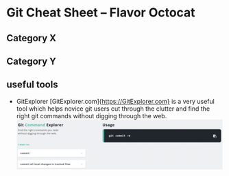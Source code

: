 # Git Cheat Sheet – Flavor Octocat

## Category X

## Category Y

## useful tools
 * GitExplorer
 [GitExplorer.com]{https://GitExplorer.com} is a very useful tool which helps novice git users cut through the clutter and find the right git commands without digging through the web.
 ![](gitexplorer.png)
